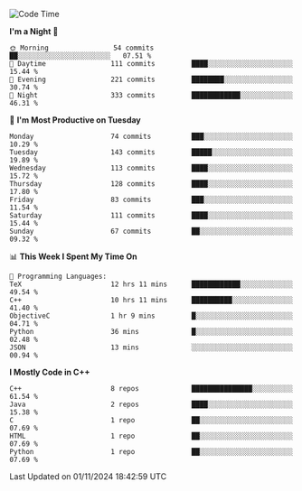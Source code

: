<!--START_SECTION:waka-->
![Code Time](http://img.shields.io/badge/Code%20Time-144%20hrs%2010%20mins-blue)

**I'm a Night 🦉** 

```text
🌞 Morning                54 commits          ██░░░░░░░░░░░░░░░░░░░░░░░   07.51 % 
🌆 Daytime                111 commits         ████░░░░░░░░░░░░░░░░░░░░░   15.44 % 
🌃 Evening                221 commits         ████████░░░░░░░░░░░░░░░░░   30.74 % 
🌙 Night                  333 commits         ████████████░░░░░░░░░░░░░   46.31 % 
```
📅 **I'm Most Productive on Tuesday** 

```text
Monday                   74 commits          ███░░░░░░░░░░░░░░░░░░░░░░   10.29 % 
Tuesday                  143 commits         █████░░░░░░░░░░░░░░░░░░░░   19.89 % 
Wednesday                113 commits         ████░░░░░░░░░░░░░░░░░░░░░   15.72 % 
Thursday                 128 commits         ████░░░░░░░░░░░░░░░░░░░░░   17.80 % 
Friday                   83 commits          ███░░░░░░░░░░░░░░░░░░░░░░   11.54 % 
Saturday                 111 commits         ████░░░░░░░░░░░░░░░░░░░░░   15.44 % 
Sunday                   67 commits          ██░░░░░░░░░░░░░░░░░░░░░░░   09.32 % 
```


📊 **This Week I Spent My Time On** 

```text
💬 Programming Languages: 
TeX                      12 hrs 11 mins      ████████████░░░░░░░░░░░░░   49.54 % 
C++                      10 hrs 11 mins      ██████████░░░░░░░░░░░░░░░   41.40 % 
ObjectiveC               1 hr 9 mins         █░░░░░░░░░░░░░░░░░░░░░░░░   04.71 % 
Python                   36 mins             █░░░░░░░░░░░░░░░░░░░░░░░░   02.48 % 
JSON                     13 mins             ░░░░░░░░░░░░░░░░░░░░░░░░░   00.94 % 
```

**I Mostly Code in C++** 

```text
C++                      8 repos             ███████████████░░░░░░░░░░   61.54 % 
Java                     2 repos             ████░░░░░░░░░░░░░░░░░░░░░   15.38 % 
C                        1 repo              ██░░░░░░░░░░░░░░░░░░░░░░░   07.69 % 
HTML                     1 repo              ██░░░░░░░░░░░░░░░░░░░░░░░   07.69 % 
Python                   1 repo              ██░░░░░░░░░░░░░░░░░░░░░░░   07.69 % 
```




 Last Updated on 01/11/2024 18:42:59 UTC
<!--END_SECTION:waka-->
